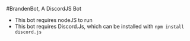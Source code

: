 #BrandenBot, A DiscordJS Bot

- This bot requires nodeJS to run
- This bot requires Discord.Js, which can be installed with ``npm install discord.js``